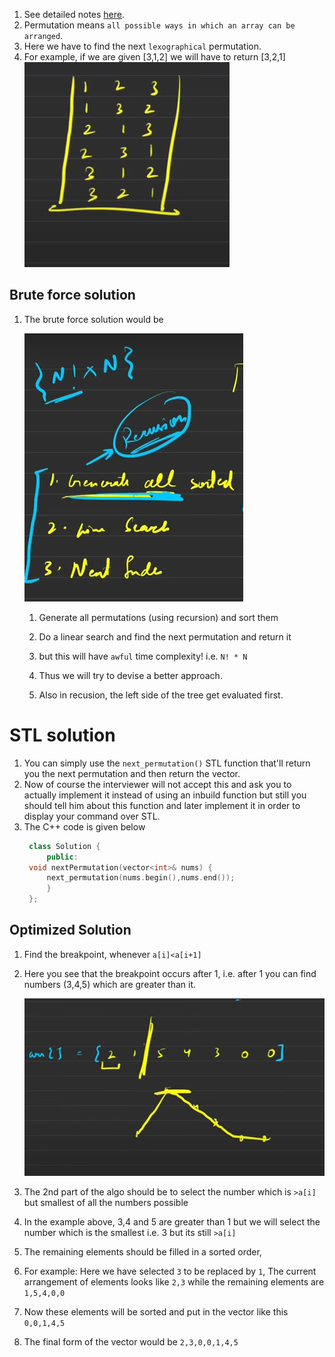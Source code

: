 1. See detailed notes [here](https://takeuforward.org/data-structure/next_permutation-find-next-lexicographically-greater-permutation/).
1. Permutation means `all possible ways in which an array can be arranged`.
2. Here we have to find the next `lexographical` permutation.
3. For example, if we are given [3,1,2] we will have to return [3,2,1]
   ![](1.png)

## Brute force solution 
1. The brute force solution would be 
   
   ![](2.png)

   1. Generate all permutations (using recursion) and sort them

   2. Do a linear search and find the next permutation and return it

   3. but this will have `awful` time complexity! i.e. `N! * N`

   4. Thus we will try to devise a better approach. 
   
   5. Also in recusion, the left side of the tree get evaluated first.


# STL solution

1. You can simply use the `next_permutation()` STL function that'll return you the next permutation and then return the vector.
2. Now of course the interviewer will not accept this and ask you to actually implement it instead of using an inbuild function but still you should tell him about this function and later implement it in order to display your command over STL.
3. The C++ code is given below
   ```cpp
    class Solution {
        public:
    void nextPermutation(vector<int>& nums) {
        next_permutation(nums.begin(),nums.end());
        }
    };

   ```

## Optimized Solution

1. Find the breakpoint, whenever `a[i]<a[i+1]`
2. Here you see that the breakpoint occurs after 1, i.e. after 1 you can find numbers (3,4,5) which are greater than it.
   
   ![](3.png)

3. The 2nd part of the algo should be to select the number which is `>a[i]` but smallest of all the numbers possible
4. In the example above, 3,4 and 5 are greater than 1 but we will select the number which is the smallest i.e. 3 but its still `>a[i]`
5. The remaining elements should be filled in a sorted order, 

6. For example: Here we have selected `3` to be replaced by `1`, The current arrangement of elements looks like
`2,3` while the remaining elements are `1,5,4,0,0`
7. Now these elements will be sorted and put in the vector like this `0,0,1,4,5`
8. The final form of the vector would be `2,3,0,0,1,4,5`